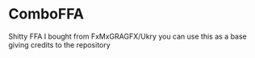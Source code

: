 # ComboFFA
Shitty FFA I bought from FxMxGRAGFX/Ukry
you can use this as a base giving credits to the repository
